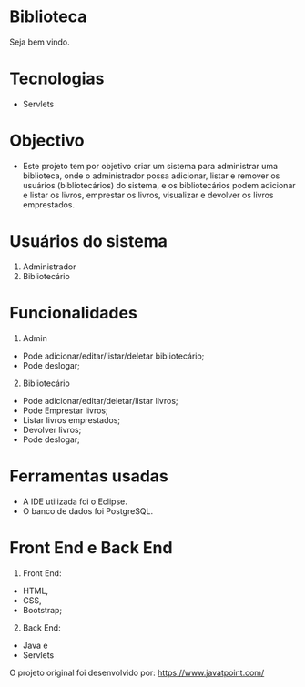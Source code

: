 # Biblioteca
Seja bem vindo. 

# Tecnologias
* Servlets

# Objectivo
* Este projeto tem por objetivo criar um sistema para administrar uma biblioteca, onde o administrador possa adicionar, listar e remover os usuários (bibliotecários) do sistema, e os bibliotecários podem adicionar e listar os livros, emprestar os livros, visualizar e devolver os livros emprestados.

# Usuários do sistema
1. Administrador
2. Bibliotecário

# Funcionalidades
1. Admin
  * Pode adicionar/editar/listar/deletar bibliotecário;
  * Pode deslogar;
2. Bibliotecário
  * Pode adicionar/editar/deletar/listar livros;
  * Pode Emprestar livros;
  * Listar livros emprestados;
  * Devolver livros;
  * Pode deslogar;
  
# Ferramentas usadas
* A IDE utilizada foi o Eclipse.
* O banco de dados foi PostgreSQL.

# Front End e Back End
1. Front End: 
  - HTML, 
  - CSS, 
  - Bootstrap;
2. Back End: 
  - Java e 
  - Servlets

O projeto original foi desenvolvido por: https://www.javatpoint.com/
